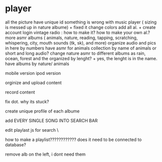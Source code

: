 # player

all the picture have unique id
something is wrong with music player ( sizing is messed up in nature albume) + fixed it
change colors
add all al. +
create account login
vintage radio : how to make it?
how to make your own al.?
more asmr albums ( animals, nature, reading, tapping, scratching, whispering, city, mouth sounds (tk, sk), and more)
organize audio and pics in here by numbers
have asmr for animals collection by name of animals or short and long audio?
change nature asmr to different albums as rain, ocean, forest and the organized by lenght? + yes, the lenght is in the name. have albums by nature/ animals

mobile version
ipod version

orginize and upload content

record content

fix dot. why its stuck?

create unique profile of each albume

add EVERY SINGLE SONG INTO SEARCH BAR

edit playlast js for search \

how to make a playlist????????????
does it need to be connected to database?

remove alb on the left, i dont need them
